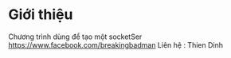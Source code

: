 # Giới thiệu

Chương trình dùng để tạo một socketSer
https://www.facebook.com/breakingbadman
Liên hệ : Thien Dinh
